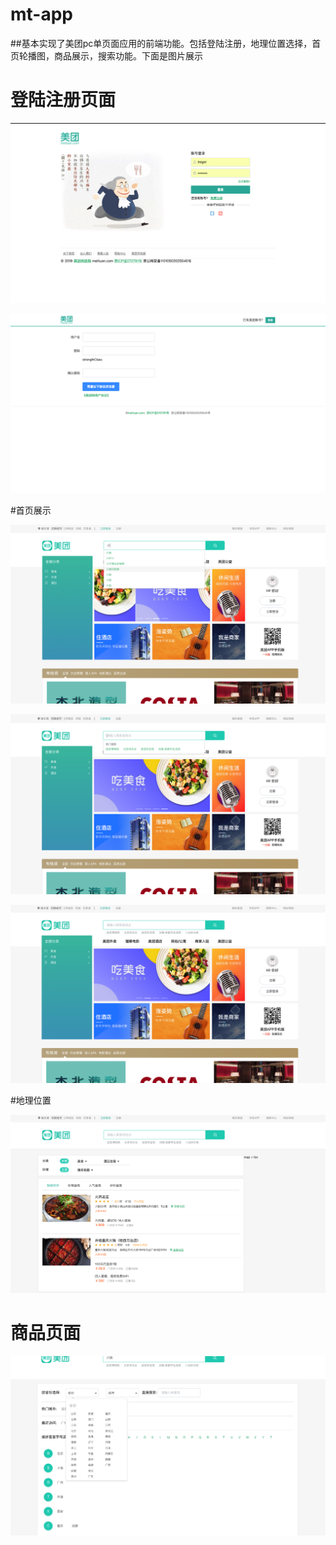 # mt-app

##基本实现了美团pc单页面应用的前端功能。包括登陆注册，地理位置选择，首页轮播图，商品展示，搜索功能。下面是图片展示

# 登陆注册页面

![Alt text](https://github.com/hzvictor/mt-app/raw/master/my-project/image/2.png)

![](https://github.com/hzvictor/mt-app/raw/master/my-project/image/1.png)

#首页展示

![](https://github.com/hzvictor/mt-app/raw/master/my-project/image/3.png)

![](https://github.com/hzvictor/mt-app/raw/master/my-project/image/4.png)

![](https://github.com/hzvictor/mt-app/raw/master/my-project/image/5.png)

#地理位置

![](https://github.com/hzvictor/mt-app/raw/master/my-project/image/6.png)

# 商品页面

![](https://github.com/hzvictor/mt-app/raw/master/my-project/image/7.png)
